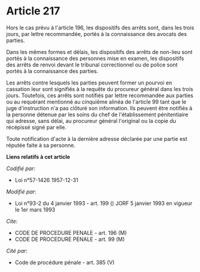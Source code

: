 # Article 217

Hors le cas prévu à l'article 196, les dispositifs des arrêts sont, dans les trois jours, par lettre recommandée, portés à la
connaissance des avocats des parties.

Dans les mêmes formes et délais, les dispositifs des arrêts de non-lieu sont portés à la connaissance des personnes mise en
examen, les dispositifs des arrêts de renvoi devant le tribunal correctionnel ou de police sont portés à la connaissance des
parties.

Les arrêts contre lesquels les parties peuvent former un pourvoi en cassation leur sont signifiés à la requête du procureur
général dans les trois jours. Toutefois, ces arrêts sont notifiés par lettre recommandée aux parties ou au requérant
mentionné au cinquième alinéa de l'article 99 tant que le juge d'instruction n'a pas clôturé son information. Ils peuvent
être notifiés à la personne détenue par les soins du chef de l'établissement pénitentiaire qui adresse, sans délai, au
procureur général l'original ou la copie du récépissé signé par elle.

Toute notification d'acte à la dernière adresse déclarée par une partie est réputée faite à sa personne.

**Liens relatifs à cet article**

_Codifié par_:

  - Loi n°57-1426 1957-12-31

_Modifié par_:

  - Loi n°93-2 du 4 janvier 1993 - art. 199 () JORF 5 janvier 1993 en vigueur le 1er mars 1993

_Cite_:

  - CODE DE PROCEDURE PENALE - art. 196 (M)
  - CODE DE PROCEDURE PENALE - art. 99 (M)

_Cité par_:

  - Code de procédure pénale - art. 385 (V)
